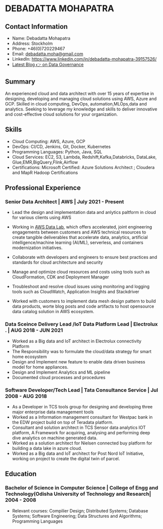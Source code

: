 # DEBADATTA MOHAPATRA

## Contact Information

- Name: Debadatta Mohapatra
- Address: Stockholm
- Phone: +46(0)720229467
- Email: debadatta.moha@gmail.com
- LinkedIn: https://www.linkedin.com/in/debadatta-mohapatra-39157526/
- [Latest Blog 👉 on Data Governance](https://aws.amazon.com/blogs/big-data/part-1-deploy-datahub-using-aws-managed-services-and-ingest-metadata-from-aws-glue-and-amazon-redshift/)

## Summary

An experienced cloud and data architect with over 15 years of expertise in designing, developing and managing cloud solutions using AWS, Azure and GCP. Skilled in cloud computing, DevOps, automation,MLOps,data and analytics. Seeking to leverage my knowledge and skills to deliver innovative and cost-effective cloud solutions for your organization.

## Skills

- Cloud Computing: AWS, Azure, GCP
- DevOps: CI/CD, Jenkins, Git, Docker, Kubernetes
- Programming Languages: Python, Java,  SQL
- Cloud Services: EC2, S3, Lambda, Redshift,Kafka,Databricks, DataLake, Glue,EMR,BigQuery,Flink,Airflow
- Certifications:  Microsoft Certified: Azure Solutions Architect ; Cloudera and MapR Hadoop Certifications

## Professional Experience

### Senior Data Architect | AWS  | July 2021 - Present

- Lead the design and implementation data and anlytics paltform in cloud  for various clients using AWS

-  Working in  [AWS Data Lab](https://aws.amazon.com/aws-data-lab/), which offers accelerated, joint engineering engagements between customers and AWS technical resources to create tangible deliverables that accelerate data, analytics, artificial intelligence/machine learning (AI/ML), serverless, and containers modernization initiatives.

- Collaborate with developers and engineers to ensure best practices and standards for cloud architecture and security
- Manage and optimize cloud resources and costs using tools such as CloudFormation, CDK and Deployment Manager

- Troubleshoot and resolve cloud issues using monitoring and logging tools such as CloudWatch, Application Insights and Stackdriver
- Worked with customers to implement data mesh design pattern to build data products, worte blog posts and code artifacts to host opensource data catalog solution in AWS ecosystem.

### Data Sceince Delivery Lead /IoT Data Platform Lead | Electrolux . |  AUG 2018 - JUN 2021

- Worked as a Big data and IoT architect in Electrolux connectivity Platform
- The Responsibility was to formulate the cloud/data strategy for smart home ecosystem
- Design and Implement new feature to enable data driven business model for home appliances.
- Design and Implement Analytics and ML pipeline 
- Documented cloud processes and procedures

### Software Developer/Tech Lead | Tata Consultance Service |  Jul 2008 - AUG 2018

- As a Developer in TCS tools group for designing and developing three major enterprise data management tools 
- Worked as a Information management consultant for Westpac bank in the EDW project build on top of Teradata platform.
- Consultant and solution architect in TCS Sensor data analytics IOT platform, A Framework for acquiring, analysing and performing deep dive analytics on machine generated data.
- Worked as a solution architect for Nielsen connected buy platform for building a data lake in azure cloud.
- Worked as a Big data and IoT architect for Post Nord IoT Initiative, working on project to create the digital twin of parcel.


## Education

### Bachelor of Science in Computer Science | College of Engg and Technology(Odisha University of Technology and Research|  2004 -  2008

- Relevant courses: Compilier Design; Distributed Systems; Database Systems; Software Engineering; Data Structures and Algorithms; Programming Languages





